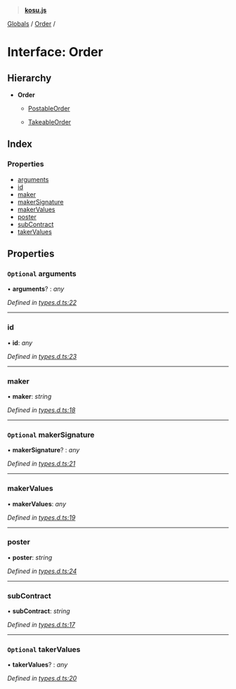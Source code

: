 > **[kosu.js](../README.md)**

[Globals](../globals.md) / [Order](order.md) /

# Interface: Order

## Hierarchy

-   **Order**

    -   [PostableOrder](postableorder.md)

    -   [TakeableOrder](takeableorder.md)

## Index

### Properties

-   [arguments](order.md#optional-arguments)
-   [id](order.md#id)
-   [maker](order.md#maker)
-   [makerSignature](order.md#optional-makersignature)
-   [makerValues](order.md#makervalues)
-   [poster](order.md#poster)
-   [subContract](order.md#subcontract)
-   [takerValues](order.md#optional-takervalues)

## Properties

### `Optional` arguments

• **arguments**? : _any_

_Defined in [types.d.ts:22](https://github.com/ParadigmFoundation/kosu-monorepo/blob/c134674/packages/kosu.js/src/types.d.ts#L22)_

---

### id

• **id**: _any_

_Defined in [types.d.ts:23](https://github.com/ParadigmFoundation/kosu-monorepo/blob/c134674/packages/kosu.js/src/types.d.ts#L23)_

---

### maker

• **maker**: _string_

_Defined in [types.d.ts:18](https://github.com/ParadigmFoundation/kosu-monorepo/blob/c134674/packages/kosu.js/src/types.d.ts#L18)_

---

### `Optional` makerSignature

• **makerSignature**? : _any_

_Defined in [types.d.ts:21](https://github.com/ParadigmFoundation/kosu-monorepo/blob/c134674/packages/kosu.js/src/types.d.ts#L21)_

---

### makerValues

• **makerValues**: _any_

_Defined in [types.d.ts:19](https://github.com/ParadigmFoundation/kosu-monorepo/blob/c134674/packages/kosu.js/src/types.d.ts#L19)_

---

### poster

• **poster**: _string_

_Defined in [types.d.ts:24](https://github.com/ParadigmFoundation/kosu-monorepo/blob/c134674/packages/kosu.js/src/types.d.ts#L24)_

---

### subContract

• **subContract**: _string_

_Defined in [types.d.ts:17](https://github.com/ParadigmFoundation/kosu-monorepo/blob/c134674/packages/kosu.js/src/types.d.ts#L17)_

---

### `Optional` takerValues

• **takerValues**? : _any_

_Defined in [types.d.ts:20](https://github.com/ParadigmFoundation/kosu-monorepo/blob/c134674/packages/kosu.js/src/types.d.ts#L20)_
